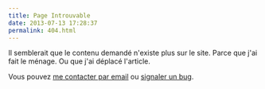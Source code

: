 ```yaml
---
title: Page Introuvable
date: 2013-07-13 17:28:37
permalink: 404.html
---
```


Il semblerait que le contenu demandé n'existe plus sur le site.
Parce que j'ai fait le ménage. Ou que j'ai déplacé l'article.

Vous pouvez [me contacter par email](mailto:&#099;&#111;&#110;&#116;&#097;&#099;&#116;&#064;&#116;&#104;&#111;&#109;&#052;&#046;&#110;&#101;&#116;)
ou [signaler un bug](https://github.com/thom4parisot/thom4.net/issues?state=open).
